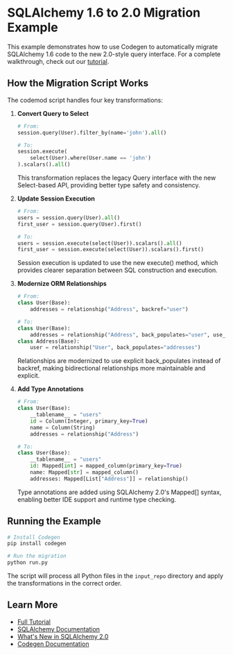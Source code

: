 # SQLAlchemy 1.6 to 2.0 Migration Example

This example demonstrates how to use Codegen to automatically migrate SQLAlchemy 1.6 code to the new 2.0-style query interface. For a complete walkthrough, check out our [tutorial](https://docs.codegen.com/tutorials/sqlalchemy-1.6-to-2.0).

## How the Migration Script Works

The codemod script handles four key transformations:

1. **Convert Query to Select**
   ```python
   # From:
   session.query(User).filter_by(name='john').all()
   
   # To:
   session.execute(
       select(User).where(User.name == 'john')
   ).scalars().all()
   ```
   This transformation replaces the legacy Query interface with the new Select-based API, providing better type safety and consistency.

2. **Update Session Execution**
   ```python
   # From:
   users = session.query(User).all()
   first_user = session.query(User).first()
   
   # To:
   users = session.execute(select(User)).scalars().all()
   first_user = session.execute(select(User)).scalars().first()
   ```
   Session execution is updated to use the new execute() method, which provides clearer separation between SQL construction and execution.

3. **Modernize ORM Relationships**
   ```python
   # From:
   class User(Base):
       addresses = relationship("Address", backref="user")
   
   # To:
   class User(Base):
       addresses = relationship("Address", back_populates="user", use_list=True)
   class Address(Base):
       user = relationship("User", back_populates="addresses")
   ```
   Relationships are modernized to use explicit back_populates instead of backref, making bidirectional relationships more maintainable and explicit.

4. **Add Type Annotations**
   ```python
   # From:
   class User(Base):
       __tablename__ = "users"
       id = Column(Integer, primary_key=True)
       name = Column(String)
       addresses = relationship("Address")
   
   # To:
   class User(Base):
       __tablename__ = "users"
       id: Mapped[int] = mapped_column(primary_key=True)
       name: Mapped[str] = mapped_column()
       addresses: Mapped[List["Address"]] = relationship()
   ```
   Type annotations are added using SQLAlchemy 2.0's Mapped[] syntax, enabling better IDE support and runtime type checking.

## Running the Example

```bash
# Install Codegen
pip install codegen

# Run the migration
python run.py
```

The script will process all Python files in the `input_repo` directory and apply the transformations in the correct order.

## Learn More

- [Full Tutorial](https://docs.codegen.com/tutorials/sqlalchemy-1.6-to-2.0)
- [SQLAlchemy Documentation](https://docs.sqlalchemy.org/en/20/)
- [What's New in SQLAlchemy 2.0](https://docs.sqlalchemy.org/en/20/changelog/migration_20.html)
- [Codegen Documentation](https://docs.codegen.com) 